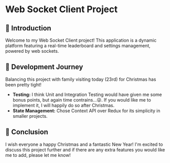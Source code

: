 # Web Socket Client Project

## 🚀 Introduction

Welcome to my Web Socket Client project! This application is a dynamic platform featuring a real-time leaderboard and settings management, powered by web sockets.

## 📖 Development Journey

Balancing this project with family visiting today (23rd) for Christmas has been pretty tight!

- **Testing:** I think Unit and Integration Testing would have given me some bonus points, but again time contrains...😜. If you would like me to implement it, I will happily do so after Christmas.
- **State Management:** Chose Context API over Redux for its simplicity in smaller projects.

## 💌 Conclusion

I wish everyone a happy Christmas and a fantastic New Year! I'm excited to discuss this project further and if there are any extra features you would like me to add, please let me know!
